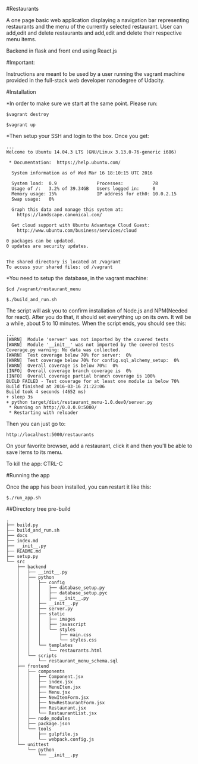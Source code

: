 #Restaurants

A one page basic web application displaying a navigation bar representing restaurants and the menu of the currently selected restaurant. 
User can add,edit and delete restaurants and add,edit and delete their respective menu items.

Backend in flask and front end using React.js

#Important: 

Instructions are meant to be used by a user running the vagrant machine provided in the full-stack web developer nanodegree of Udacity.

#Installation

*In order to make sure we start at the same point. Please run:

`$vagrant destroy`

`$vagrant up`

*Then setup your SSH and login to the box. Once you get:

```
...
Welcome to Ubuntu 14.04.3 LTS (GNU/Linux 3.13.0-76-generic i686)

 * Documentation:  https://help.ubuntu.com/

  System information as of Wed Mar 16 18:10:15 UTC 2016

  System load:  0.9               Processes:           78
  Usage of /:   3.2% of 39.34GB   Users logged in:     0
  Memory usage: 15%               IP address for eth0: 10.0.2.15
  Swap usage:   0%

  Graph this data and manage this system at:
    https://landscape.canonical.com/

  Get cloud support with Ubuntu Advantage Cloud Guest:
    http://www.ubuntu.com/business/services/cloud

0 packages can be updated.
0 updates are security updates.


The shared directory is located at /vagrant
To access your shared files: cd /vagrant
````


*You need to setup the database, in the vagrant machine:

`$cd /vagrant/restaurant_menu`

`$./build_and_run.sh`


The script will ask you to confirm installation of Node.js and NPM(Needed for react). After you do that, it should set everything up on its own. 
It will be a while, about 5 to 10 minutes. When the script ends, you should see this:

```
...
[WARN]  Module 'server' was not imported by the covered tests
[WARN]  Module '__init__' was not imported by the covered tests
Coverage.py warning: No data was collected.
[WARN]  Test coverage below 70% for server:  0%
[WARN]  Test coverage below 70% for config.sql_alchemy_setup:  0%
[WARN]  Overall coverage is below 70%:  0%
[INFO]  Overall coverage branch coverage is  0%
[INFO]  Overall coverage partial branch coverage is 100%
BUILD FAILED - Test coverage for at least one module is below 70%
Build finished at 2016-03-16 21:22:06
Build took 4 seconds (4652 ms)
+ sleep 3s
+ python target/dist/restaurant_menu-1.0.dev0/server.py
 * Running on http://0.0.0.0:5000/
 * Restarting with reloader
 ````

Then you can just go to:
 
 `http://localhost:5000/restaurants` 
 
On your favorite browser, add a restaurant, click it and then you'll
be able to save items to its menu. 

To kill the app: CTRL-C

#Running the app

Once the app has been installed, you can restart it like this:

`$./run_app.sh`


##Directory tree pre-build

```
.
├── build.py
├── build_and_run.sh
├── docs
├── index.md
├── __init__.py
├── README.md
├── setup.py
└── src
    ├── backend
    │   ├── __init__.py
    │   ├── python
    │   │   ├── config
    │   │   │   ├── database_setup.py
    │   │   │   ├── database_setup.pyc
    │   │   │   ├── __init__.py
    │   │   ├── __init__.py
    │   │   ├── server.py
    │   │   ├── static
    │   │   │   ├── images
    │   │   │   ├── javascript
    │   │   │   └── styles
    │   │   │       ├── main.css
    │   │   │       └── styles.css
    │   │   └── templates
    │   │       └── restaurants.html
    │   └── scripts
    │       └── restaurant_menu_schema.sql
    ├── frontend
    │   ├── components
    │   │   ├── Component.jsx
    │   │   ├── index.jsx
    │   │   ├── MenuItem.jsx
    │   │   ├── Menu.jsx
    │   │   ├── NewItemForm.jsx
    │   │   ├── NewRestaurantForm.jsx
    │   │   ├── Restaurant.jsx
    │   │   └── RestaurantList.jsx
    │   ├── node_modules
    │   ├── package.json
    │   └── tools
    │       ├── gulpfile.js
    │       └── webpack.config.js
    └── unittest
        └── python
            └── __init__.py
```